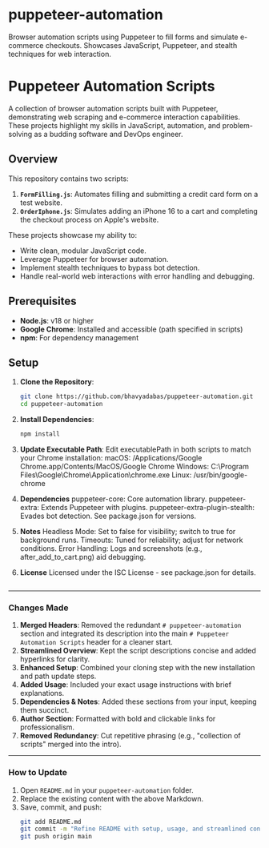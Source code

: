 # puppeteer-automation
Browser automation scripts using Puppeteer to fill forms and simulate e-commerce checkouts. Showcases JavaScript, Puppeteer, and stealth techniques for web interaction.

# Puppeteer Automation Scripts

A collection of browser automation scripts built with Puppeteer, demonstrating web scraping and e-commerce interaction capabilities. These projects highlight my skills in JavaScript, automation, and problem-solving as a budding software and DevOps engineer.

## Overview

This repository contains two scripts:
1. **`FormFilling.js`**: Automates filling and submitting a credit card form on a test website.
2. **`OrderIphone.js`**: Simulates adding an iPhone 16 to a cart and completing the checkout process on Apple's website.

These projects showcase my ability to:
- Write clean, modular JavaScript code.
- Leverage Puppeteer for browser automation.
- Implement stealth techniques to bypass bot detection.
- Handle real-world web interactions with error handling and debugging.

## Prerequisites

- **Node.js**: v18 or higher
- **Google Chrome**: Installed and accessible (path specified in scripts)
- **npm**: For dependency management

## Setup

1. **Clone the Repository**:
   ```bash
   git clone https://github.com/bhavyadabas/puppeteer-automation.git
   cd puppeteer-automation

2. **Install Dependencies**:
   ```bash
   npm install

3. **Update Executable Path**: Edit executablePath in both scripts to match your Chrome installation:
      macOS: /Applications/Google Chrome.app/Contents/MacOS/Google Chrome
      Windows: C:\\Program Files\\Google\\Chrome\\Application\\chrome.exe
      Linux: /usr/bin/google-chrome

4. **Dependencies**
      puppeteer-core: Core automation library.
      puppeteer-extra: Extends Puppeteer with plugins.
      puppeteer-extra-plugin-stealth: Evades bot detection.
      See package.json for versions.

5. **Notes**
      Headless Mode: Set to false for visibility; switch to true for background runs.
      Timeouts: Tuned for reliability; adjust for network conditions.
      Error Handling: Logs and screenshots (e.g., after_add_to_cart.png) aid debugging.

6. **License**
      Licensed under the ISC License - see package.json for details.

   ```text
   
---

### Changes Made
1. **Merged Headers**: Removed the redundant `# puppeteer-automation` section and integrated its description into the main `# Puppeteer Automation Scripts` header for a cleaner start.
2. **Streamlined Overview**: Kept the script descriptions concise and added hyperlinks for clarity.
3. **Enhanced Setup**: Combined your cloning step with the new installation and path update steps.
4. **Added Usage**: Included your exact usage instructions with brief explanations.
5. **Dependencies & Notes**: Added these sections from your input, keeping them succinct.
6. **Author Section**: Formatted with bold and clickable links for professionalism.
7. **Removed Redundancy**: Cut repetitive phrasing (e.g., "collection of scripts" merged into the intro).

---

### How to Update
1. Open `README.md` in your `puppeteer-automation` folder.
2. Replace the existing content with the above Markdown.
3. Save, commit, and push:
   ```bash
   git add README.md
   git commit -m "Refine README with setup, usage, and streamlined content"
   git push origin main
```
